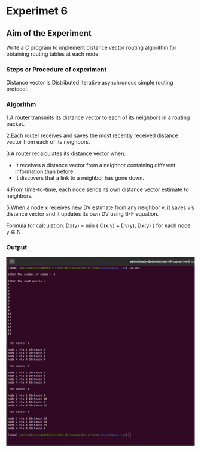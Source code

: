 
# Experimet 6

## Aim of the Experiment
Write a C program to implement distance vector routing algorithm for obtaining routing tables at each node.

### Steps or Procedure of experiment

Distance vector is Distributed iterative asynchronous simple routing protocol.

### Algorithm

1.A router transmits its distance vector to each of its neighbors in a routing packet.

2.Each router receives and saves the most recently received distance vector from each of its neighbors.

3.A router recalculates its distance vector when:
  - It receives a distance vector from a neighbor containing different information than before.
  - It discovers that a link to a neighbor has gone down.

4.From time-to-time, each node sends its own distance vector estimate to neighbors.

5.When a node x receives new DV estimate from any neighbor v, it saves v’s distance vector and it updates its own DV using B-F equation.

 Formula for calculation:  Dx(y) = min { C(x,v) + Dv(y), Dx(y) } for each node y ∈ N

### Output
 
 
![output](distance_vector.png)

